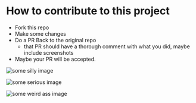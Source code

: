 # How to contribute to this project

- Fork this repo
- Make some changes
- Do a PR Back to the original repo
  - that PR should have a thorough comment with what you did, maybe include screenshots
- Maybe your PR will be accepted.


![some silly image](https://media.giphy.com/media/6nuiJjOOQBBn2/giphy.gif)

![some serious image](https://media.giphy.com/media/el60e3Cu18KKk/giphy.gif)

![some weird ass image](https://media.giphy.com/media/3o85xIp0iu8Qkkv1de/giphy.gif)
